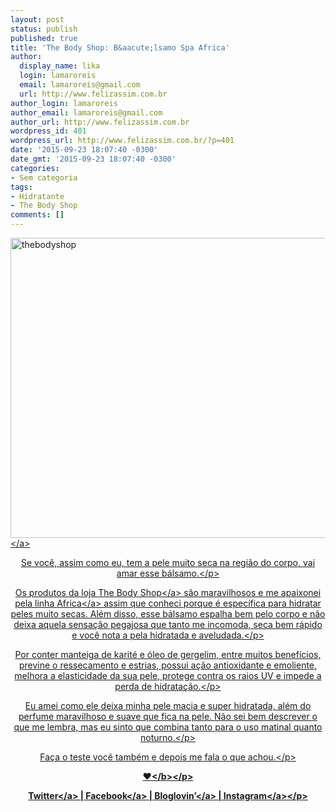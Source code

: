 ```yaml
---
layout: post
status: publish
published: true
title: 'The Body Shop: B&aacute;lsamo Spa Africa'
author:
  display_name: lika
  login: lamaroreis
  email: lamaroreis@gmail.com
  url: http://www.felizassim.com.br
author_login: lamaroreis
author_email: lamaroreis@gmail.com
author_url: http://www.felizassim.com.br
wordpress_id: 401
wordpress_url: http://www.felizassim.com.br/?p=401
date: '2015-09-23 18:07:40 -0300'
date_gmt: '2015-09-23 18:07:40 -0300'
categories:
- Sem categoria
tags:
- Hidratante
- The Body Shop
comments: []
---
```

<p><a href="http:&#47;&#47;52.88.2.168&#47;wp-content&#47;uploads&#47;2015&#47;09&#47;FullSizeRender.jpg"><img class="aligncenter wp-image-402 size-large" src="http:&#47;&#47;52.88.2.168&#47;wp-content&#47;uploads&#47;2015&#47;09&#47;FullSizeRender-1024x768.jpg" alt="thebodyshop" width="640" height="480" &#47;><&#47;a></p>
<p style="text-align: center;">Se voc&ecirc;, assim como eu, tem a pele muito seca na regi&atilde;o do corpo, vai amar esse b&aacute;lsamo.<&#47;p></p>
<p style="text-align: center;">Os produtos da loja <a href="http:&#47;&#47;www.thebodyshop.com.br&#47;" target="_blank">The Body Shop<&#47;a>&nbsp;s&atilde;o maravilhosos e me apaixonei pela linha <a href="http:&#47;&#47;www.thebodyshop.com.br&#47;produto&#47;balsamo-para-o-corpo-de-manteiga-de-karite-e-oleo-de-gergelim-spa-africa-92" target="_blank">Africa<&#47;a>&nbsp;assim que conheci porque &eacute; espec&iacute;fica para hidratar peles muito secas. Al&eacute;m disso, esse b&aacute;lsamo&nbsp;espalha bem pelo corpo e n&atilde;o deixa aquela sensa&ccedil;&atilde;o pegajosa que tanto me incomoda, seca bem r&aacute;pido e voc&ecirc; nota a pela hidratada e aveludada.<&#47;p></p>
<p style="text-align: center;">Por conter&nbsp;manteiga de karit&eacute; e &oacute;leo de gergelim, entre muitos benef&iacute;cios, previne o ressecamento e estrias, possui a&ccedil;&atilde;o antioxidante e emoliente, melhora a elasticidade da sua pele, protege&nbsp;contra os&nbsp;raios UV e impede a perda de hidrata&ccedil;&atilde;o.<&#47;p></p>
<p style="text-align: center;">Eu amei como ele deixa minha pele macia e super hidratada, al&eacute;m do perfume&nbsp;maravilhoso e suave que fica na pele. N&atilde;o sei bem descrever o que me lembra, mas eu sinto que combina tanto para o uso matinal quanto noturno.<&#47;p></p>
<p style="text-align: center;">Fa&ccedil;a o teste voc&ecirc; tamb&eacute;m e depois me fala o que achou.<&#47;p></p>
<p style="text-align: center;"><b>&hearts;<&#47;b><&#47;p></p>
<p style="text-align: center;"><a href="https:&#47;&#47;twitter.com&#47;lettiicee" target="_blank">Twitter<&#47;a>&nbsp;|&nbsp;<a href="http:&#47;&#47;www.facebook.com&#47;blogfelizassim" target="_blank">Facebook<&#47;a>&nbsp;|&nbsp;<a href="https:&#47;&#47;www.bloglovin.com&#47;blogs&#47;feliz-assim-14224049" target="_blank">Bloglovin&rsquo;<&#47;a>&nbsp;|&nbsp;<a href="http:&#47;&#47;instagram.com&#47;lettiicee" target="_blank">Instagram<&#47;a><&#47;p></p>
